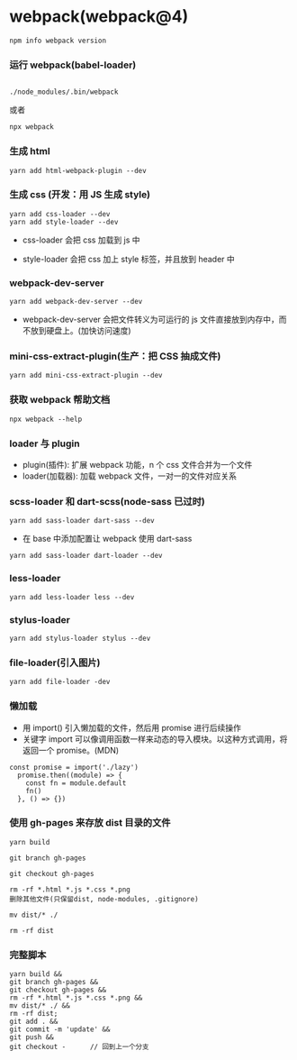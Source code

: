 # webpack(webpack@4)

```
npm info webpack version
```

### 运行 webpack(babel-loader)

```

./node_modules/.bin/webpack
```

或者

```
npx webpack
```

### 生成 html

```
yarn add html-webpack-plugin --dev
```

### 生成 css (开发：用 JS 生成 style)

```
yarn add css-loader --dev
yarn add style-loader --dev
```

- css-loader 会把 css 加载到 js 中

- style-loader 会把 css 加上 style 标签，并且放到 header 中

### webpack-dev-server

```
yarn add webpack-dev-server --dev
```

- webpack-dev-server 会把文件转义为可运行的 js 文件直接放到内存中，而不放到硬盘上。(加快访问速度)

### mini-css-extract-plugin(生产：把 CSS 抽成文件)

```
yarn add mini-css-extract-plugin --dev
```

### 获取 webpack 帮助文档

```
npx webpack --help
```

### loader 与 plugin

- plugin(插件): 扩展 webpack 功能，n 个 css 文件合并为一个文件
- loader(加载器): 加载 webpack 文件，一对一的文件对应关系

### scss-loader 和 dart-scss(node-sass 已过时)

```
yarn add sass-loader dart-sass --dev
```

- 在 base 中添加配置让 webpack 使用 dart-sass

```
yarn add sass-loader dart-loader --dev
```

### less-loader

```
yarn add less-loader less --dev
```

### stylus-loader

```
yarn add stylus-loader stylus --dev
```

### file-loader(引入图片)

```
yarn add file-loader -dev
```

### 懒加载

- 用 import() 引入懒加载的文件，然后用 promise 进行后续操作
- 关键字 import 可以像调用函数一样来动态的导入模块。以这种方式调用，将返回一个 promise。(MDN)

```
const promise = import('./lazy')
  promise.then((module) => {
    const fn = module.default
    fn()
  }, () => {})
```

### 使用 gh-pages 来存放 dist 目录的文件

```
yarn build
```

```
git branch gh-pages
```

```
git checkout gh-pages
```

```
rm -rf *.html *.js *.css *.png
删除其他文件(只保留dist, node-modules, .gitignore)
```

```
mv dist/* ./
```

```
rm -rf dist
```

### 完整脚本

```
yarn build &&
git branch gh-pages &&
git checkout gh-pages &&
rm -rf *.html *.js *.css *.png &&
mv dist/* ./ &&
rm -rf dist;
git add . &&
git commit -m 'update' &&
git push &&
git checkout -      // 回到上一个分支
```
